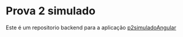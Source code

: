 # Prova 2 simulado

Este é um repositorio backend para a aplicação [p2simuladoAngular](https://github.com/LuizFCabral/p2simuladoAngular)
